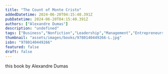 ```yaml
---
title: "The Count of Monte Cristo"
addedDatetime: 2024-06-20T04:15:40.391Z
pubDatetime: 2024-06-20T04:15:40.391Z
authors: ["Alexandre Dumas"]
description: "undefined"
tags: ["Business","Nonfiction","Leadership","Management","Entrepreneurship","Self Help"]
thumbnail: "assets/images/books/9780140449266-L.jpg"
isbn: "9780140449266"
featured: false
draft: false
---
```


this book by Alexandre Dumas 
